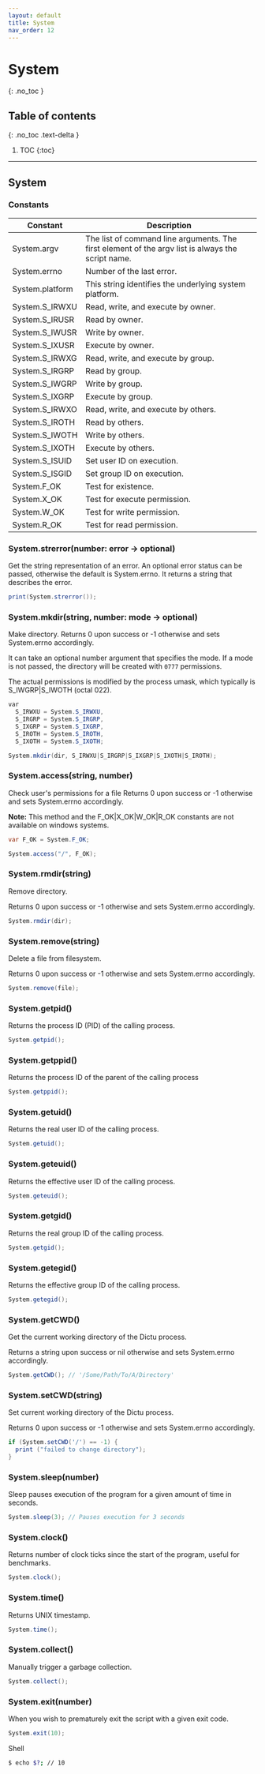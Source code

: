 ```yaml
---
layout: default
title: System
nav_order: 12
---
```


# System
{: .no_toc }

## Table of contents
{: .no_toc .text-delta }

1. TOC
{:toc}

---

## System

### Constants

| Constant        | Description                                                                                       |
|-----------------|---------------------------------------------------------------------------------------------------|
| System.argv     | The list of command line arguments. The first element of the argv list is always the script name. |
| System.errno    | Number of the last error.                                                                         |
| System.platform | This string identifies the underlying system platform.                                            |
| System.S_IRWXU  | Read, write, and execute by owner.                                                                |
| System.S_IRUSR  | Read by owner.                                                                                    |
| System.S_IWUSR  | Write by owner.                                                                                   |
| System.S_IXUSR  | Execute by owner.                                                                                 |
| System.S_IRWXG  | Read, write, and execute by group.                                                                |
| System.S_IRGRP  | Read by group.                                                                                    |
| System.S_IWGRP  | Write by group.                                                                                   |
| System.S_IXGRP  | Execute by group.                                                                                 |
| System.S_IRWXO  | Read, write, and execute by others.                                                               |
| System.S_IROTH  | Read by others.                                                                                   |
| System.S_IWOTH  | Write by others.                                                                                  |
| System.S_IXOTH  | Execute by others.                                                                                |
| System.S_ISUID  | Set user ID on execution.                                                                         |
| System.S_ISGID  | Set group ID on execution.                                                                        |
| System.F_OK     | Test for existence.
| System.X_OK     | Test for execute permission.
| System.W_OK     | Test for write permission.
| System.R_OK     | Test for read permission.

### System.strerror(number: error -> optional)
Get the string representation of an error.
An optional error status can be passed, otherwise the default is System.errno.
It returns a string that describes the error.

```cs
print(System.strerror());
```

### System.mkdir(string, number: mode -> optional)

Make directory.
Returns 0 upon success or -1 otherwise and sets System.errno accordingly.

It can take an optional number argument that specifies the mode. If a mode is not passed, the directory will be created with `0777` permissions.

The actual permissions is modified by the process umask, which typically is S_IWGRP\|S_IWOTH (octal 022).

```cs
var
  S_IRWXU = System.S_IRWXU,
  S_IRGRP = System.S_IRGRP,
  S_IXGRP = System.S_IXGRP,
  S_IROTH = System.S_IROTH,
  S_IXOTH = System.S_IXOTH;

System.mkdir(dir, S_IRWXU|S_IRGRP|S_IXGRP|S_IXOTH|S_IROTH);
```

### System.access(string, number)

Check user's permissions for a file
Returns 0 upon success or -1 otherwise and sets System.errno accordingly.

**Note:** This method and the F_OK|X_OK|W_OK|R_OK constants are not available on windows systems.

```cs
var F_OK = System.F_OK;

System.access("/", F_OK);
```

### System.rmdir(string)

Remove directory.

Returns 0 upon success or -1 otherwise and sets System.errno accordingly.

```cs
System.rmdir(dir);
```

### System.remove(string)

Delete a file from filesystem.

Returns 0 upon success or -1 otherwise and sets System.errno accordingly.

```cs
System.remove(file);
```

### System.getpid()

Returns the process ID (PID) of the calling process.

```cs
System.getpid();
```

### System.getppid()

Returns the process ID of the parent of the calling process

```cs
System.getppid();
```

### System.getuid()

Returns the real user ID of the calling process.

```cs
System.getuid();
```

### System.geteuid()

Returns the effective user ID of the calling process.

```cs
System.geteuid();
```

### System.getgid()

Returns the real group ID of the calling process.

```cs
System.getgid();
```

### System.getegid()

Returns the effective group ID of the calling process.

```cs
System.getegid();
```

### System.getCWD()

Get the current working directory of the Dictu process.

Returns a string upon success or nil otherwise and sets System.errno accordingly.

```cs
System.getCWD(); // '/Some/Path/To/A/Directory'
```

### System.setCWD(string)

Set current working directory of the Dictu process.

Returns 0 upon success or -1 otherwise and sets System.errno accordingly.

```cs
if (System.setCWD('/') == -1) {
  print ("failed to change directory");
}
```

### System.sleep(number)

Sleep pauses execution of the program for a given amount of time in seconds.

```cs
System.sleep(3); // Pauses execution for 3 seconds
```

### System.clock()

Returns number of clock ticks since the start of the program, useful for benchmarks.

```cs
System.clock();
```

### System.time()

Returns UNIX timestamp.

```cs
System.time();
```

### System.collect()

Manually trigger a garbage collection.

```cs
System.collect();
```

### System.exit(number)

When you wish to prematurely exit the script with a given exit code.

```cs
System.exit(10);
```

Shell
```bash
$ echo $?; // 10
```
